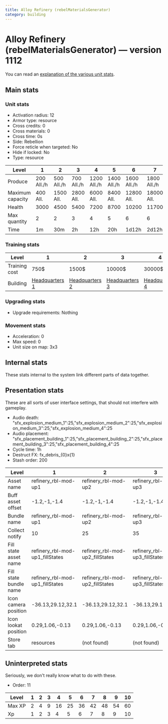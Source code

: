 ```yaml
---
title: Alloy Refinery (rebelMaterialsGenerator)
category: building
---
```


# Alloy Refinery (rebelMaterialsGenerator) — version 1112

You can read an [explanation  of the various unit stats](unitexplained.md).

## Main stats

### Unit stats

  * Activation radius: 12
  * Armor type: resource
  * Cross credits: 0
  * Cross materials: 0
  * Cross time: 0s
  * Side: Rebellion
  * Force reticle when targeted: No
  * Hide if locked: No
  * Type: resource

|Level           |1          |2          |3          |4           |5           |6           |7           |8           |9           |10          |
|----------------|-----------|-----------|-----------|------------|------------|------------|------------|------------|------------|------------|
|Produce         |200  All./h|500  All./h|700  All./h|1200  All./h|1400  All./h|1600  All./h|1800  All./h|2000  All./h|2200  All./h|2500  All./h|
|Maximum capacity|400  All.  |1500  All. |2800  All. |6000  All.  |8400  All.  |12800  All. |18000  All. |24000  All. |52800  All. |120000  All.|
|Health          |3000       |4500       |5400       |7200        |8700        |10200       |11700       |13200       |14700       |16200       |
|Max quantity    |2          |2          |3          |4           |5           |6           |6           |6           |6           |6           |
|Time            |1m         |30m        |2h         |12h         |20h         |1d12h       |2d12h       |4d          |6d          |1w3d        |


### Training stats

|Level        |1                             |2                             |3                             |4                             |5                             |6                             |7                             |8                             |9                             |10                             |
|-------------|------------------------------|------------------------------|------------------------------|------------------------------|------------------------------|------------------------------|------------------------------|------------------------------|------------------------------|-------------------------------|
|Training cost|750$                          |1500$                         |10000$                        |30000$                        |60000$                        |175000$                       |350000$                       |750000$                       |2000000$                      |3500000$                       |
|Building     |[Headquarters 1](rebelHQ.html)|[Headquarters 2](rebelHQ.html)|[Headquarters 3](rebelHQ.html)|[Headquarters 4](rebelHQ.html)|[Headquarters 5](rebelHQ.html)|[Headquarters 6](rebelHQ.html)|[Headquarters 7](rebelHQ.html)|[Headquarters 8](rebelHQ.html)|[Headquarters 9](rebelHQ.html)|[Headquarters 10](rebelHQ.html)|


### Upgrading stats

  * Upgrade requirements: Nothing

### Movement stats

  * Acceleration: 0
  * Max speed: 0
  * Unit size on map: 3x3

## Internal stats

These stats internal to the system link different parts of data together.


## Presentation stats

These are all sorts of user interface settings, that should not interfere with gameplay.

  * Audio death: "sfx_explosion_medium_1":25,"sfx_explosion_medium_2":25,"sfx_explosion_medium_3":25,"sfx_explosion_medium_4":25
  * Audio placement: "sfx_placement_building_1":25,"sfx_placement_building_2":25,"sfx_placement_building_3":25,"sfx_placement_building_4":25
  * Cycle time: 1h
  * Destruct FX: fx_debris_{0}x{1}
  * Stash order: 200

|Level                 |1                              |2                              |3                              |4                              |5                              |6                              |7                              |8                              |9                              |10                             |
|----------------------|-------------------------------|-------------------------------|-------------------------------|-------------------------------|-------------------------------|-------------------------------|-------------------------------|-------------------------------|-------------------------------|-------------------------------|
|Asset name            |refinery_rbl-mod-up1           |refinery_rbl-mod-up2           |refinery_rbl-mod-up3           |refinery_rbl-mod-up4           |refinery_rbl-mod-up5           |refinery_rbl-mod-up6           |refinery_rbl-mod-up7           |refinery_rbl-mod-up8           |refinery_rbl-mod-up8           |refinery_rbl-mod-up8           |
|Buff asset offset     |-1.2,-1,-1.4                   |-1.2,-1,-1.4                   |-1.2,-1,-1.4                   |-1.4,-1,-1.8                   |-1.2,0.4,-1.8                  |-1.2,0.4,-1.8                  |-1.2,0.4,-2                    |-1.2,0.4,-2                    |-1.2,0.4,-2                    |-1.2,0.4,-2                    |
|Bundle name           |refinery_rbl-mod-up1           |refinery_rbl-mod-up2           |refinery_rbl-mod-up3           |refinery_rbl-mod-up4           |refinery_rbl-mod-up5           |refinery_rbl-mod-up6           |refinery_rbl-mod-up7           |refinery_rbl-mod-up8           |refinery_rbl-mod-up8           |refinery_rbl-mod-up8           |
|Collect notify        |10                             |25                             |35                             |60                             |70                             |80                             |90                             |100                            |110                            |125                            |
|Fill state asset name |refinery_rbl-mod-up1_fillStates|refinery_rbl-mod-up2_fillStates|refinery_rbl-mod-up3_fillStates|refinery_rbl-mod-up4_fillStates|refinery_rbl-mod-up5_fillStates|refinery_rbl-mod-up6_fillStates|refinery_rbl-mod-up7_fillStates|refinery_rbl-mod-up7_fillStates|refinery_rbl-mod-up7_fillStates|refinery_rbl-mod-up7_fillStates|
|Fill state bundle name|refinery_rbl-mod-up1_fillStates|refinery_rbl-mod-up2_fillStates|refinery_rbl-mod-up3_fillStates|refinery_rbl-mod-up4_fillStates|refinery_rbl-mod-up5_fillStates|refinery_rbl-mod-up6_fillStates|refinery_rbl-mod-up7_fillStates|refinery_rbl-mod-up7_fillStates|refinery_rbl-mod-up7_fillStates|refinery_rbl-mod-up7_fillStates|
|Icon camera position  |-36.13,29.12,32.1              |-36.13,29.12,32.1              |-36.13,29.12,32.1              |-36.13,29.12,32.1              |-36.13,29.12,32.1              |-36.13,29.12,32.1              |-36.13,29.12,32.1              |-36.15,29.07,32.11             |-36.15,29.07,32.11             |-36.15,29.07,32.11             |
|Icon lookat position  |0.29,1.06,-0.13                |0.29,1.06,-0.13                |0.29,1.06,-0.13                |0.29,1.06,-0.13                |0.29,1.06,-0.13                |0.29,1.06,-0.13                |0.29,1.06,-0.13                |0.27,1.01,-0.12                |0.27,1.01,-0.12                |0.27,1.01,-0.12                |
|Store tab             |resources                      |(not found)                    |(not found)                    |(not found)                    |(not found)                    |(not found)                    |(not found)                    |(not found)                    |(not found)                    |(not found)                    |


## Uninterpreted stats

Seriously, we don't really know what to do with these.

  * Order: 11

|Level |1|2|3|4 |5 |6 |7 |8 |9 |10|
|------|-|-|-|--|--|--|--|--|--|--|
|Max XP|2|4|9|16|25|36|42|48|54|60|
|Xp    |1|2|3|4 |5 |6 |7 |8 |9 |10|


